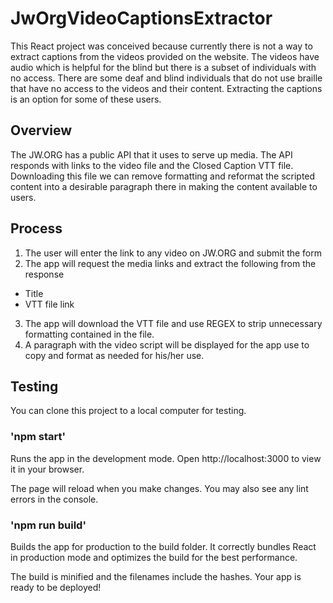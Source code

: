 # JwOrgVideoCaptionsExtractor

This React project was conceived because currently there is not a way to extract captions from the videos provided on the website. The videos have audio which is helpful for the blind but there is a subset of individuals with no access. There are some deaf and blind individuals that do not use braille that have no access to the videos and their content. Extracting the captions is an option for some of these users.

## Overview

The JW.ORG has a public API that it uses to serve up media. The API responds with links to the video file and the Closed Caption VTT file. Downloading this file we can remove formatting and reformat the scripted content into a desirable paragraph there in making the content available to users.

## Process

1. The user will enter the link to any video on JW.ORG and submit the form
2. The app will request the media links and extract the following from the response
  * Title
  * VTT file link
3. The app will download the VTT file and use REGEX to strip unnecessary formatting contained in the file. 
4. A paragraph with the video script will be displayed for the app use to copy and format as needed for his/her use. 

## Testing

You can clone this project to a local computer for testing.

### 'npm start'

Runs the app in the development mode.
Open http://localhost:3000 to view it in your browser.

The page will reload when you make changes.
You may also see any lint errors in the console.

### 'npm run build'

Builds the app for production to the build folder.
It correctly bundles React in production mode and optimizes the build for the best performance.

The build is minified and the filenames include the hashes.
Your app is ready to be deployed!
